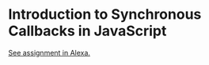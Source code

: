 # Introduction to Synchronous Callbacks in JavaScript
[See assignment in Alexa.](https://alexa.bitmaker.co/wdi/may-2017/assignments/2603/latest)
